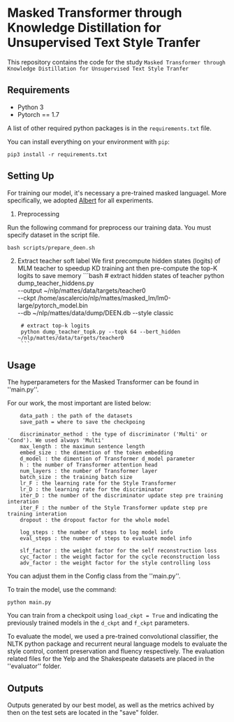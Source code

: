 # Masked Transformer through Knowledge Distillation for Unsupervised Text Style Tranfer

This repository contains the code for the study `Masked Transformer through Knowledge Distillation for Unsupervised Text Style Tranfer`



## Requirements

* Python 3
* Pytorch == 1.7

A list of other required python packages is in the `requirements.txt` file.

You can install everything on your environment with `pip`:
```
pip3 install -r requirements.txt
```

## Setting Up
For training our model, it's necessary a pre-trained masked languagel. More specifically, we adopted [Albert](https://arxiv.org/abs/1909.11942) for all experiments.

1. Preprocessing 

Run the following command for preprocess our training data. You must specify dataset in the script file.
```
bash scripts/prepare_deen.sh
```

2. Extract teacher soft label
    We first precompute hidden states (logits) of MLM teacher to speedup KD training ant then pre-compute the top-K logits to save memory
        ```bash
        # extract hidden states of teacher
        python dump_teacher_hiddens.py \
            --output ~/nlp/mattes/data/targets/teacher0 \
            --ckpt /home/ascalercio/nlp/mattes/masked_lm/lm0-large/pytorch_model.bin \
            --db ~/nlp/mattes/data/dump/DEEN.db --style classic

        # extract top-k logits
        python dump_teacher_topk.py --topk 64 --bert_hidden ~/nlp/mattes/data/targets/teacher0
        ```


## Usage

The hyperparameters for the Masked Transformer can be found in ''main.py''.

For our work, the most important are listed below:

```
    data_path : the path of the datasets
    save_path = where to save the checkpoing
    
    discriminator_method : the type of discriminator ('Multi' or 'Cond'). We used always 'Multi'
    max_length : the maximun sentence length 
    embed_size : the dimention of the token embedding
    d_model : the dimention of Transformer d_model parameter
    h : the number of Transformer attention head
    num_layers : the number of Transformer layer
    batch_size : the training batch size
    lr_F : the learning rate for the Style Transformer
    lr_D : the learning rate for the discriminator
    iter_D : the number of the discriminator update step pre training interation
    iter_F : the number of the Style Transformer update step pre training interation
    dropout : the dropout factor for the whole model

    log_steps : the number of steps to log model info
    eval_steps : the number of steps to evaluate model info

    slf_factor : the weight factor for the self reconstruction loss
    cyc_factor : the weight factor for the cycle reconstruction loss
    adv_factor : the weight factor for the style controlling loss
```

You can adjust them in the Config class from the ''main.py''.



To train the model, use the command:

```shell
python main.py
```

You can train from a checkpoit using `load_ckpt = True` and indicating the previously trained models in the `d_ckpt` and `f_ckpt` parameters.


To evaluate the model, we used a pre-trained convolutional classifier, the NLTK python package and recurrent neural language models to evaluate the style control, content preservation and fluency respectively. The evaluation related files for the Yelp and the Shakespeate datasets are placed in the ''evaluator'' folder.


## Outputs

Outputs generated by our best model, as well as the metrics achived by then on the test sets are located in the "save" folder.